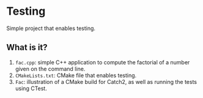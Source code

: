 # Testing

Simple project that enables testing.

## What is it?

1. `fac.cpp`: simple C++ application to compute the
   factorial of a number given on the command line.
1. `CMakeLists.txt`: CMake file that enables testing.
1. `Fac`: illustration of a CMake build for Catch2, as well
   as running the tests using CTest.
